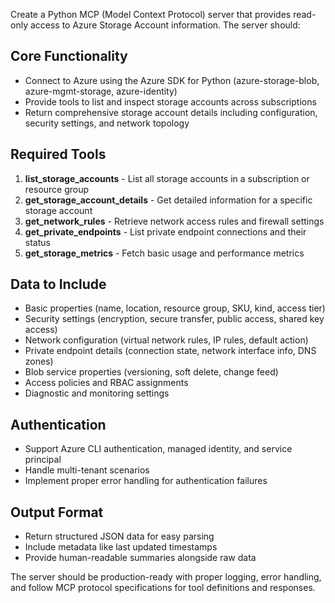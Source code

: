 Create a Python MCP (Model Context Protocol) server that provides read-only access to Azure Storage Account information. The server should:

## Core Functionality
- Connect to Azure using the Azure SDK for Python (azure-storage-blob, azure-mgmt-storage, azure-identity)
- Provide tools to list and inspect storage accounts across subscriptions
- Return comprehensive storage account details including configuration, security settings, and network topology

## Required Tools
1. **list_storage_accounts** - List all storage accounts in a subscription or resource group
2. **get_storage_account_details** - Get detailed information for a specific storage account
3. **get_network_rules** - Retrieve network access rules and firewall settings
4. **get_private_endpoints** - List private endpoint connections and their status
5. **get_storage_metrics** - Fetch basic usage and performance metrics

## Data to Include
- Basic properties (name, location, resource group, SKU, kind, access tier)
- Security settings (encryption, secure transfer, public access, shared key access)
- Network configuration (virtual network rules, IP rules, default action)
- Private endpoint details (connection state, network interface info, DNS zones)
- Blob service properties (versioning, soft delete, change feed)
- Access policies and RBAC assignments
- Diagnostic and monitoring settings

## Authentication
- Support Azure CLI authentication, managed identity, and service principal
- Handle multi-tenant scenarios
- Implement proper error handling for authentication failures

## Output Format
- Return structured JSON data for easy parsing
- Include metadata like last updated timestamps
- Provide human-readable summaries alongside raw data

The server should be production-ready with proper logging, error handling, and follow MCP protocol specifications for tool definitions and responses.